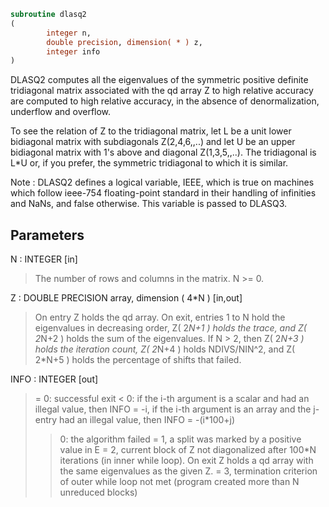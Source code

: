 ```fortran
subroutine dlasq2
(
        integer n,
        double precision, dimension( * ) z,
        integer info
)
```

DLASQ2 computes all the eigenvalues of the symmetric positive
definite tridiagonal matrix associated with the qd array Z to high
relative accuracy are computed to high relative accuracy, in the
absence of denormalization, underflow and overflow.

To see the relation of Z to the tridiagonal matrix, let L be a
unit lower bidiagonal matrix with subdiagonals Z(2,4,6,,..) and
let U be an upper bidiagonal matrix with 1's above and diagonal
Z(1,3,5,,..). The tridiagonal is L*U or, if you prefer, the
symmetric tridiagonal to which it is similar.

Note : DLASQ2 defines a logical variable, IEEE, which is true
on machines which follow ieee-754 floating-point standard in their
handling of infinities and NaNs, and false otherwise. This variable
is passed to DLASQ3.

## Parameters
N : INTEGER [in]
> The number of rows and columns in the matrix. N >= 0.

Z : DOUBLE PRECISION array, dimension ( 4*N ) [in,out]
> On entry Z holds the qd array. On exit, entries 1 to N hold
> the eigenvalues in decreasing order, Z( 2*N+1 ) holds the
> trace, and Z( 2*N+2 ) holds the sum of the eigenvalues. If
> N > 2, then Z( 2*N+3 ) holds the iteration count, Z( 2*N+4 )
> holds NDIVS/NIN^2, and Z( 2*N+5 ) holds the percentage of
> shifts that failed.

INFO : INTEGER [out]
> = 0: successful exit
> < 0: if the i-th argument is a scalar and had an illegal
> value, then INFO = -i, if the i-th argument is an
> array and the j-entry had an illegal value, then
> INFO = -(i*100+j)
> > 0: the algorithm failed
> = 1, a split was marked by a positive value in E
> = 2, current block of Z not diagonalized after 100*N
> iterations (in inner while loop).  On exit Z holds
> a qd array with the same eigenvalues as the given Z.
> = 3, termination criterion of outer while loop not met
> (program created more than N unreduced blocks)
